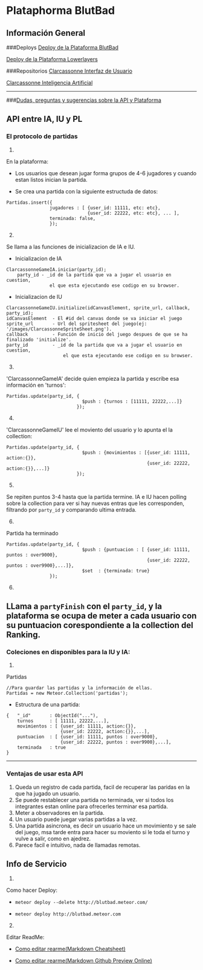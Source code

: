 
Plataphorma BlutBad
=============================

## Información General
###Deploys
[Deploy de la Plataforma BlutBad](http://blutbad.meteor.com/ "Deploy de la Plataforma BlutBad")

[Deploy de la Plataforma Lowerlayers](http://lowerlayers.meteor.com/ "Plataforma de Juegos LowerLayers")

###Repositorios
[Clarcassonne Interfaz de Usuario](https://github.com/locobiedma/iu_carcassone "Clarcassonne UI")

[Clarcassonne Inteligencia Artificial](https://github.com/ciglesiasgo/IA-Carcassonne "Clarcassonne IA")

---
###[Dudas, preguntas y sugerencias sobre la API y Plataforma](https://github.com/BlutBad/ISI-Clarcassonne-PL/issues "Dudas, preguntas y sugerencias")



## API entre IA, IU y PL

### El protocolo de partidas
1.
En la plataforma: 

* Los usuarios que desean jugar forma grupos de 4-6 jugadores y cuando estan listos inician la partida.

* Se crea una partida con la siguiente estructuda de datos:

```
Partidas.insert({
                jugadores : [ {user_id: 11111, etc: etc},
                              {user_id: 22222, etc: etc}, ... ],
                terminada: false,
                });
```

2.
Se llama a las funciones de inicializacion de IA e IU. 

* Inicializacion de IA

``` 
ClarcassonneGameIA.iniciar(party_id);
    party_id - _id de la partida que va a jugar el usuario en cuestion,
                el que esta ejecutando ese codigo en su browser.
```
    
* Inicializacion de IU

```
ClarcassonneGameIU.initialize(idCanvasElement, sprite_url, callback, party_id);
idCanvasElement  - El #id del canvas donde se va iniciar el juego
sprite_url       - Url del spritesheet del juego(ej: '/images/ClarcassonneSpriteSheet.png').
callback         - Función de inicio del juego despues de que se ha finalizado 'initialize'.
party_id         - _id de la partida que va a jugar el usuario en cuestion,
                     el que esta ejecutando ese codigo en su browser.
```

3.
'ClarcassonneGameIA' decide quien empieza la partida y escribe esa información en 'turnos':

```
Partidas.update(party_id, {
                            $push : {turnos : [11111, 22222,...]}
                          });
```

4.
 'ClarcassonneGameIU' lee el moviento del usuario y lo apunta el la collection:

```             
Partidas.update(party_id, {
                            $push : {movimientos : [{user_id: 11111, action:{}},
                                                    {user_id: 22222, action:{}},...]}
                          });
```

5.
Se repiten puntos 3-4 hasta que la partida termine.
IA e IU hacen polling sobre la collection para ver si hay nuevas entras que les corresponden, filtrando por `party_id` y comparando ultima entrada.


6. 
Partida ha terminado
```             
Partidas.update(party_id, {
                            $push : {puntuacion : [ {user_id: 11111, puntos : over9000},
                                                    {user_id: 22222, puntos : over9900},...]},
                            $set  : {terminada: true}
                });
```
6.
LLama a `partyFinish` con el `party_id`, y la plataforma se ocupa de meter
 a cada usuario con su puntuacion corespondiente a la collection del Ranking. 
---


### Coleciones en disponibles para la IU y IA:
1. 
Partidas

```
//Para guardar las partidas y la información de ellas.
Partidas = new Meteor.Collection('partidas');
```

* Estructura de una partida:

```
{   "_id"       : ObjectId("..."),
    turnos      : [ 11111, 22222,...],
    movimientos : [ {user_id: 11111, action:{}},
                    {user_id: 22222, action:{}},...],
    puntuacion  : [ {user_id: 11111, puntos : over9000},
                    {user_id: 22222, puntos : over9900},...],
    terminada   : true                          
}                                                     
```

---
### Ventajas de usar esta API
1. Queda un registro de cada partida, facil de recuperar las paridas en la que ha jugado un usuario.
2. Se puede restablecer una partida no terminada, ver si todos los integrantes estan online para ofrecerles terminar esa partida.
3. Meter a observadores en la partida.
4. Un usuario puede juegar varias partidas a la vez.
5. Una partida asincrona, es decir un usuario hace un movimiento y se sale del juego, msa tarde entra para hacer su moviento si le toda el turno y vulve a salir, como en ajedrez.
6. Parece facil e intuitivo, nada de llamadas remotas.



## Info de Servicio
1.
Como hacer Deploy:

* `meteor deploy --delete http://blutbad.meteor.com/`

* `meteor deploy http://blutbad.meteor.com`

2.
Editar ReadMe:

* [Como editar rearme(Markdown Cheatsheet)](https://github.com/adam-p/markdown-here/wiki/Markdown-Cheatsheet#wiki-lists "Markdown Cheatsheet")

* [Como editar rearme(Markdown Github Preview Online)](http://github-preview.herokuapp.com/ "Markdown GitHub Online")

